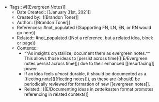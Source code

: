 - Tags:: #[[Evergreen Notes]]
    - Date Created:: [[January 31st, 2021]]
    - Created by:: [[Brandon Toner]]
    - Author:: [[Brandon Toner]]
    - References:: #not_populated ((Supporting FN, LN, EN, or RN would go here))
    - Related:: #not_populated ((Not a reference, but a related idea, block or page))
    - Contents::
        - ^^As insights crystallize, document them as evergreen notes.^^ This allows those ideas to [persist across time]([[E/Evergreen notes persist across time]]) due to their enhanced [[resurfacing]] power.
        - If an idea feels *almost* durable, it should be documented as a [fleeting note]([[fleeting notes]]), as these are (should) be periodically reviewed for formation of new [[evergreen notes]].
        - Related:: [[E/Documenting ideas in zettelkasten format promotes referencing in related contexts]]

